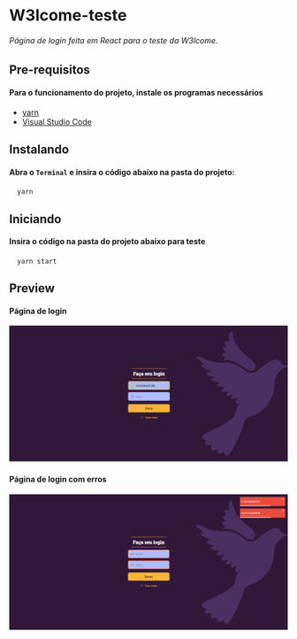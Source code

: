 # W3lcome-teste
###### Página de login feita em React para o teste da W3lcome.

## Pre-requisitos

#### Para o funcionamento do projeto, instale os programas necessários

* [yarn](https://classic.yarnpkg.com/en/docs/install/)
* [Visual Studio Code](https://code.visualstudio.com/download)

## Instalando

#### Abra o ```Terminal``` e insira o código abaixo na pasta do projeto:

```
  yarn
```

## Iniciando

#### Insira o código na pasta do projeto abaixo para teste

```
  yarn start
```

## Preview

#### Página de login

![](https://github.com/roymas100/w3lcome-teste/blob/master/gitimgs/Pagina%20login.png)

#### Página de login com erros

![](https://github.com/roymas100/w3lcome-teste/blob/master/gitimgs/Pagina%20login%20com%20erros.png)
